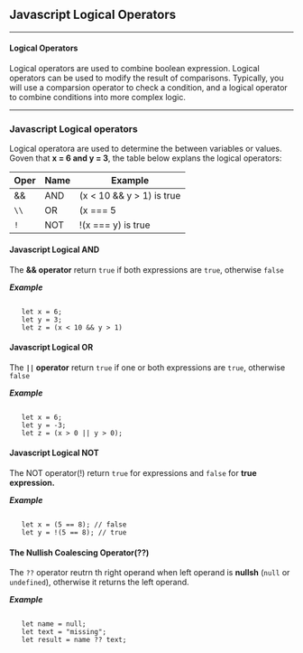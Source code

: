 ## Javascript Logical Operators

---

   #### Logical Operators

   Logical operators are used to combine boolean expression.
   Logical operators can be used to modify the result of comparisons.
   Typically, you will use a comparsion operator to check a condition, and a logical operator to combine conditions into more complex logic.

---
   
### Javascript Logical operators

Logical operatora are used to determine the between variables or values.
Goven that **x = 6 and y = 3**, the table below explans the logical operators:

| Oper         | Name         | Example                           |
|---|---|---|
| &&           | AND          | (x < 10 && y > 1) is true         |
| `\\`         | OR           | (x === 5 || y === 5) is false     |
| `!`          | NOT          | !(x === y) is true                |

#### Javascript Logical AND

The **&& operator** return `true` if both expressions are `true`, otherwise `false`

***Example***

```

   let x = 6;
   let y = 3;
   let z = (x < 10 && y > 1)

```

#### Javascript Logical OR

The **`||` operator** return `true` if one or both expressions are `true`, otherwise `false`

***Example***

```
   
   let x = 6;
   let y = -3;
   let z = (x > 0 || y > 0);

```

#### Javascript Logical NOT

The NOT operator(!) return `true` for expressions and `false` for **true expression.**

***Example***

```

   let x = (5 == 8); // false
   let y = !(5 == 8); // true

```

#### The Nullish Coalescing Operator(??)

The `??` operator reutrn th right operand when left operand is **nullsh** (`null` or `undefined`), otherwise it returns the left operand.

***Example***

```

   let name = null;
   let text = "missing";
   let result = name ?? text; 

```